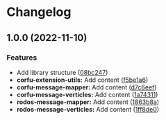 # Changelog

## 1.0.0 (2022-11-10)


### Features

* Add library structure ([08bc247](https://github.com/fussel178/telestion-extension-corfu/commit/08bc2472de4a10cbb84173c9349cfbff332ebda0))
* **corfu-extension-utils:** Add content ([f5be1a6](https://github.com/fussel178/telestion-extension-corfu/commit/f5be1a695794da13b97a5d05c463cd3797478fb4))
* **corfu-message-mapper:** Add content ([d7c6eef](https://github.com/fussel178/telestion-extension-corfu/commit/d7c6eef5facdd262fe6b6b905328ab431fe6029c))
* **corfu-message-verticles:** Add content ([1a74311](https://github.com/fussel178/telestion-extension-corfu/commit/1a74311b06be4b7a6bc4684482a10b4311606e47))
* **rodos-message-mapper:** Add content ([1863b8a](https://github.com/fussel178/telestion-extension-corfu/commit/1863b8adb9be7157adb949dc4c2c0b6a659ece74))
* **rodos-message-verticles:** Add content ([1ff8de0](https://github.com/fussel178/telestion-extension-corfu/commit/1ff8de0e55cdd48d850b3095a734fef66fdc94be))
